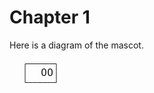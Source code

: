 # Chapter 1

Here is a diagram of the mascot.

<pre><svg viewBox="0 0 80 60" width="80px" xmlns="http://www.w3.org/2000/svg">
<path d="M25,7.5 M25,7.5 C42.526382,7.5,60.05277,7.5,75,7.5 M25,7.5 M25,7.5 C25,18.736845,25,29.97369,25,37.5 M75,7.5 M75,7.5 C75,14.785728,75,22.071457,75,37.5 M25,37.5 M25,37.5 C35.267136,37.5,45.53427,37.5,75,37.5" fill="none" stroke="currentColor" stroke-width="1"/>
<text dominant-baseline="middle" fill="currentColor" font-family="monospace" font-size="16" text-anchor="middle" x="55" y="22.5">
O
</text>
<text dominant-baseline="middle" fill="currentColor" font-family="monospace" font-size="16" text-anchor="middle" x="65" y="22.5">
O
</text>
</svg></pre>
